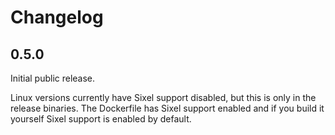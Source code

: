 # Changelog

## 0.5.0

Initial public release.

Linux versions currently have Sixel support disabled, but this is only in the release binaries.
The Dockerfile has Sixel support enabled and if you build it yourself Sixel support is enabled by default.
